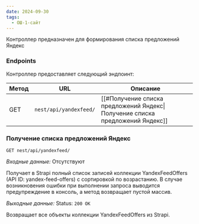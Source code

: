 ```yaml
---
date: 2024-09-30
tags:
  - ОШ-1-сайт
---
```

Контроллер предназначен для формирования списка предложений Яндекс

### Endpoints

Контроллер предоставляет следующий эндпоинт:

| Метод | URL                    | Описание                                                                      |
| ----- | ---------------------- | ----------------------------------------------------------------------------- |
| GET   | `nest/api/yandexfeed/` | [[#Получение списка предложений Яндекс\|Получение списка предложений Яндекс]] |

### Получение списка предложений Яндекс

`GET nest/api/yandexfeed/`

*Входные данные:* Отсутствуют

Получает в Strapi полный список записей коллекции YandexFeedOffers (API ID: yandex-feed-offers) с сортировкой по возрастанию. В случае возникновения ошибки при выполнении запроса выводится предупреждение в консоль, а метод возвращает пустой массив.

*Выходные данные:* Status: `200 OK`

Возвращает все объекты коллекции YandexFeedOffers из Strapi.